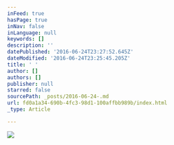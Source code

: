 ```yaml
---
inFeed: true
hasPage: true
inNav: false
inLanguage: null
keywords: []
description: ''
datePublished: '2016-06-24T23:27:52.645Z'
dateModified: '2016-06-24T23:25:45.205Z'
title: ' '
author: []
authors: []
publisher: null
starred: false
sourcePath: _posts/2016-06-24-.md
url: fd0a1a34-690b-4fc3-98d1-100affbb989b/index.html
_type: Article

---
```

![](https://the-grid-user-content.s3-us-west-2.amazonaws.com/88f2e52e-c760-408a-8a3f-c9a25935728a.jpg)

#